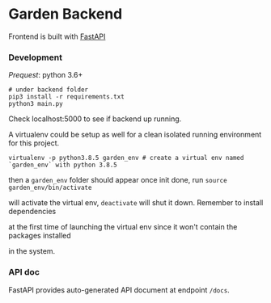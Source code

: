 # Garden Backend
Frontend is built with [FastAPI](https://fastapi.tiangolo.com/)

### Development

*Prequest*: python 3.6+

```
# under backend folder
pip3 install -r requirements.txt
python3 main.py
```

Check localhost:5000 to see if backend up running.

A virtualenv could be setup as well for a clean isolated running environment for this project.
```
virtualenv -p python3.8.5 garden_env # create a virtual env named `garden_env` with python 3.8.5
```

then a `garden_env` folder should appear once init done, run `source garden_env/bin/activate`

will activate the virtual env, `deactivate` will shut it down. Remember to install dependencies 

at the first time of launching the virtual env since it won't contain the packages installed 

in the system.


### API doc
FastAPI provides auto-generated API document at endpoint `/docs`.
